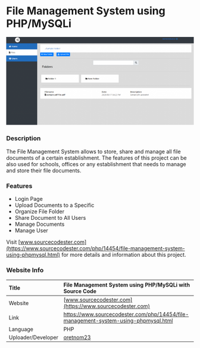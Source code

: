 
# File Management System using PHP/MySQLi

<div align = "center"><img src = "fms.png" /></div>

### Description

The File Management System allows to store, share and manage all file documents of a certain establishment. The features of this project can be also used for schools, offices or any establishment that needs to manage and store their file documents.

### Features

<ul>
  <li>Login Page</li>
  <li>Upload Documents to a Specific</li>
  <li>Organize File Folder</li>
  <li>Share Document to All Users</li>
  <li>Manage Documents</li>
  <li>Manage User</li>
</ul>

Visit [www.sourcecodester.com](https://www.sourcecodester.com/php/14454/file-management-system-using-phpmysql.html) for more details and information about this project.

### Website Info

| Title | File Management System using PHP/MySQLi with Source Code |
|:--|:--|
| Website | [www.sourcecodester.com](https://www.sourcecodester.com) |
| Link | https://www.sourcecodester.com/php/14454/file-management-system-using-phpmysql.html |
| Language | PHP |
| Uploader/Developer | [oretnom23](https://www.sourcecodester.com/users/tips23) |
